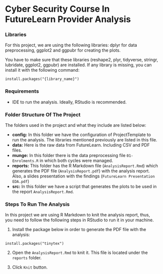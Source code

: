 # Cyber Security Course In FutureLearn Provider Analysis

### Libraries

For this project, we are using the following libraries: dplyr for data
preprocessing, ggplot2 and ggpubr for creating the plots.

You have to make sure that these libraries (reshape2, plyr, tidyverse,
stringr, lubridate, ggplot2, ggpubr) are installed. If any library is
missing, you can install it with the following command:

```         
install.packages("{library_name}")
```

### Requirements

-   IDE to run the analysis. Ideally, RStudio is recommended.

### Folder Structure Of The Project

The folders used in the project and what they include are listed below:

-   **config:** In this folder we have the configuration of
    ProjectTemplate to run the analysis. The libraries mentioned
    previously are listed in this file.
-   **data:** Here is the raw data from FutureLearn. Including CSV and
    PDF files.
-   **munge:** In this folder there is the data preprocessing file
    `01-Enrolments.R` in which both cycles were managed.
-   **reports:** This folder has the R Markdown file
    (`AnalysisReport.Rmd`) which generates the PDF file
    (`AnalysisReport.pdf`) with the analysis report. Also, a slides presentation with the findings (`FutureLearn Presentation EDA.pdf`) 
-   **src:** In this folder we have a script that generates the plots to
    be used in the report `AnalysisReport.Rmd`.

### Steps To Run The Analysis

In this project we are using R Markdown to knit the analysis report,
thus, you need to follow the following steps in RStudio to run it in
your machine.

1.  Install the package below in order to generate the PDF file with the
    analysis:

```         
install.packages("tinytex")
```

2.  Open the `AnalysisReport.Rmd` to knit it. This file is located under
    the `reports` folder.

3.  Click `Knit` button.
